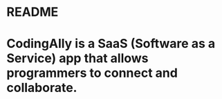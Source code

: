 # README
CodingAlly is a SaaS (Software as a Service) app that allows programmers to connect and collaborate.
=======
